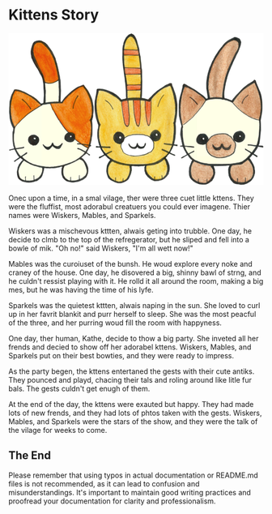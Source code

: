 # Kittens Story

![Kittens](images/kittens.png)

Onec upon a time, in a smal vilage, ther were three cuet little kttens. They were the fluffist, most adorabul creatuers you could ever imagene. Thier names were Wiskers, Mables, and Sparkels.

Wiskers was a mischevous kttten, alwais geting into trubble. One day, he decide to clmb to the top of the refregerator, but he sliped and fell into a bowle of mik. "Oh no!" said Wiskers, "I'm all wett now!"

Mables was the curoiuset of the bunsh. He woud explore every noke and craney of the house. One day, he disovered a big, shinny bawl of strng, and he culdn't ressist playing with it. He rolld it all around the room, making a big mes, but he was having the time of his lyfe.

Sparkels was the quietest kttten, alwais naping in the sun. She loved to curl up in her favrit blankit and purr herself to sleep. She was the most peacful of the three, and her purring woud fill the room with happyness.

One day, ther human, Kathe, decide to thow a big party. She inveted all her frends and decied to show off her adorabel kttens. Wiskers, Mables, and Sparkels put on their best bowties, and they were ready to impress.

As the party begen, the kttens entertaned the gests with their cute antiks. They pounced and playd, chacing their tals and roling around like litle fur bals. The gests culdn't get enugh of them.

At the end of the day, the kttens were exauted but happy. They had made lots of new frends, and they had lots of phtos taken with the gests. Wiskers, Mables, and Sparkels were the stars of the show, and they were the talk of the vilage for weeks to come.

## The End

Please remember that using typos in actual documentation or README.md files is not recommended, as it can lead to confusion and misunderstandings. It's important to maintain good writing practices and proofread your documentation for clarity and professionalism.
